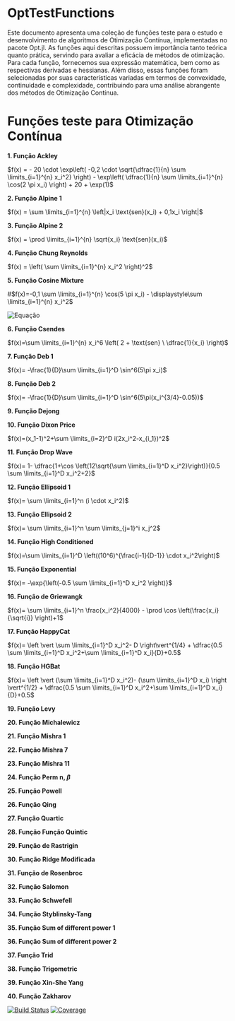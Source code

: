 # OptTestFunctions
Este documento apresenta uma coleção de funções teste para o estudo e desenvolvimento de algoritmos de Otimização Contínua, implementadas no pacote Opt.jl. As funções aqui descritas possuem importância tanto teórica quanto prática, servindo para avaliar a eficácia de métodos de otimização. Para cada função, fornecemos sua expressão matemática, bem como as respectivas derivadas e hessianas. Além disso, essas funções foram selecionadas por suas características variadas em termos de convexidade, continuidade e complexidade, contribuindo para uma análise abrangente dos métodos de Otimização Contínua.

# **Funções teste para Otimização Contínua**

**1. Função Ackley**

$f(x) = - 20 \cdot \exp\left( -0,2 \cdot \sqrt{\dfrac{1}{n} \sum \limits_{i=1}^{n} x_i^2} \right) - \exp\left( \dfrac{1}{n} \sum \limits_{i=1}^{n} \cos(2 \pi x_i) \right) + 20 + \exp(1)$

**2. Função Alpine 1**

$f(x) = \sum \limits_{i=1}^{n} \left|x_i \text{sen}(x_i) + 0,1x_i \right|$

**3. Função Alpine 2**

$f(x) = \prod \limits_{i=1}^{n} \sqrt{x_i} \text{sen}(x_i)$

**4. Função Chung Reynolds**

$f(x) = \left( \sum \limits_{i=1}^{n} x_i^2 \right)^2$

**5. Função Cosine Mixture**

#$f(x)=-0,1 \sum \limits_{i=1}^{n} \cos(5 \pi x_i) - \displaystyle\sum \limits_{i=1}^{n} x_i^2$

![Equação](https://latex.codecogs.com/png.latex?f(x)=-0.1%20\sum_{i=1}^{n}%20\cos(5%20\pi%20x_i)%20-%20\sum_{i=1}^{n}%20x_i^2)


**6. Função Csendes**

$f(x)=\sum \limits_{i=1}^{n} x_i^6 \left( 2 + \text{sen} \ \dfrac{1}{x_i} \right)$

**7. Função Deb 1**

$f(x)= -\frac{1}{D}\sum \limits_{i=1}^D \sin^6(5\pi x_i)$

**8. Função Deb 2**

$f(x)= -\frac{1}{D}\sum \limits_{i=1}^D \sin^6(5\pi(x_i^{3/4}-0.05))$

**9. Função Dejong**

**10. Função Dixon Price**

$f(x)=(x_1-1)^2+\sum \limits_{i=2}^D i(2x_i^2-x_{i_1})^2$

**11. Função Drop Wave**

$f(x)= 1- \dfrac{1+\cos \left(12\sqrt{\sum \limits_{i=1}^D x_i^2}\right)}{0.5 \sum \limits_{i=1}^D x_i^2+2}$

**12. Função Ellipsoid 1**

$f(x)= \sum \limits_{i=1}^n (i \cdot x_i^2)$

**13. Função Ellipsoid 2**

$f(x)= \sum \limits_{i=1}^n \sum \limits_{j=1}^i x_j^2$

**14. Função High Conditioned**

$f(x)=\sum \limits_{i=1}^D \left((10^6)^{\frac{i-1}{D-1}} \cdot x_i^2\right)$

**15. Função Exponential**

$f(x)= -\exp{\left(-0.5 \sum \limits_{i=1}^D x_i^2 \right)}$

**16. Função de Griewangk**

$f(x)= \sum \limits_{i=1}^n \frac{x_i^2}{4000} - \prod \cos \left(\frac{x_i}{\sqrt{i}} \right)+1$

**17. Função HappyCat**

$f(x)= \left \vert \sum \limits_{i=1}^D x_i^2- D \right\vert^{1/4} + \dfrac{0.5 \sum \limits_{i=1}^D x_i^2+\sum \limits_{i=1}^D x_i}{D}+0.5$

**18. Função HGBat**

$f(x)= \left \vert (\sum \limits_{i=1}^D x_i^2)- (\sum \limits_{i=1}^D x_i) \right \vert^{1/2} + \dfrac{0.5 \sum \limits_{i=1}^D x_i^2+\sum \limits_{i=1}^D x_i}{D}+0.5$


**19. Função Levy**


**20. Função Michalewicz**



**21. Função Mishra 1**


**22. Função Mishra 7**

**23. Função Mishra 11**

**24. Função Perm n, $\beta$**

**25. Função Powell**

**26. Função Qing**

**27. Função Quartic**

**28. Função Função Quintic**

**29. Função de Rastrigin**

**30. Função Ridge Modificada**

**31. Função de Rosenbroc**

**32. Função Salomon**

**33. Função Schwefell**

**34. Função Styblinsky-Tang**

**35. Função Sum of different power 1**

**36. Função Sum of different power 2**

**37. Função Trid**

**38. Função Trigometric**

**39. Função Xin-She Yang**

**40. Função Zakharov**



[![Build Status](https://github.com/petimatematica/OptTestFunctions.jl/actions/workflows/CI.yml/badge.svg?branch=master)](https://github.com/petimatematica/OptTestFunctions.jl/actions/workflows/CI.yml?query=branch%3Amaster)
[![Coverage](https://codecov.io/gh/petimatematica/OptTestFunctions.jl/branch/master/graph/badge.svg)](https://codecov.io/gh/petimatematica/OptTestFunctions.jl)
